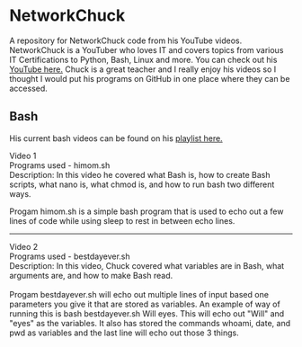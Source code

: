 # NetworkChuck
A repository for NetworkChuck code from his YouTube videos. NetworkChuck is a YouTuber who loves IT and covers topics from various IT Certifications to Python, Bash, Linux and more. You can check out his <a href="https://www.youtube.com/c/NetworkChuck/" target="_blank">YouTube here.</a> Chuck is a great teacher and I really enjoy his videos so I thought I would put his programs on GitHub in one place where they can be accessed. 

## Bash
His current bash videos can be found on his <a href="https://www.youtube.com/playlist?list=PLIhvC56v63IKioClkSNDjW7iz-6TFvLwS" target="_blank">playlist here.</a>

Video 1<br>
Programs used - himom.sh<br>
Description: In this video he covered what Bash is, how to create Bash scripts, what nano is, what chmod is, and how to run bash two different ways.

Progam himom.sh is a simple bash program that is used to echo out a few lines of code while using sleep to rest in between echo lines.  
<hr>
Video 2<br>
Programs used - bestdayever.sh<br>
Description: In this video, Chuck covered what variables are in Bash, what arguments are, and how to make Bash read.
<br><br>
Progam bestdayever.sh will echo out multiple lines of input based one parameters you give it that are stored as variables. An example of way of running this is bash bestdayever.sh Will eyes. This will echo out "Will" and "eyes" as the variables. It also has stored the commands whoami, date, and pwd as variables and the last line will echo out those 3 things. 


